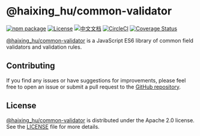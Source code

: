 # @haixing_hu/common-validator

[![npm package](https://img.shields.io/npm/v/@haixing_hu/common-validator.svg)](https://npmjs.com/package/@haixing_hu/common-validator)
[![License](https://img.shields.io/badge/License-Apache-blue.svg)](https://www.apache.org/licenses/LICENSE-2.0)
[![中文文档](https://img.shields.io/badge/文档-中文版-blue.svg)](README.zh_CN.md)
[![CircleCI](https://dl.circleci.com/status-badge/img/gh/Haixing-Hu/js-common-validator/tree/master.svg?style=shield)](https://dl.circleci.com/status-badge/redirect/gh/Haixing-Hu/js-common-validator/tree/master)
[![Coverage Status](https://coveralls.io/repos/github/Haixing-Hu/js-common-validator/badge.svg?branch=master)](https://coveralls.io/github/Haixing-Hu/js-common-validator?branch=master)

[@haixing_hu/common-validator] is a JavaScript ES6 library of common field 
validators and validation rules.


## <span id="contributing">Contributing</span>

If you find any issues or have suggestions for improvements, please feel free
to open an issue or submit a pull request to the [GitHub repository].

## <span id="license">License</span>

[@haixing_hu/common-validator] is distributed under the Apache 2.0 license.
See the [LICENSE](LICENSE) file for more details.

[@haixing_hu/common-validator]: https://npmjs.com/package/@haixing_hu/common-validator
[GitHub repository]: https://github.com/Haixing-Hu/js-common-validator
